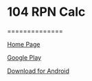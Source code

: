 # 104 RPN Calc
==============

[Home Page](http://civyshk.github.io/rpncalc104k/)

[Google Play](https://play.google.com/store/apps/details?id=net.project104.civyshkrpncalc)

[Download for Android](https://raw.githubusercontent.com/civyshk/rpncalc104k/master/app/app-release.apk)
